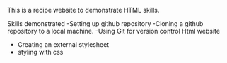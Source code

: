 This is a recipe website to demonstrate HTML skills.

Skills demonstrated
-Setting up github repository 
-Cloning a github repository to a local machine.
-Using Git for version control
Html website
- Creating an external stylesheet
- styling with css
